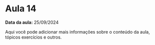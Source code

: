 # Aula 14

**Data da aula:** 25/09/2024

Aqui você pode adicionar mais informações sobre o conteúdo da aula, tópicos exercícios e outros.
